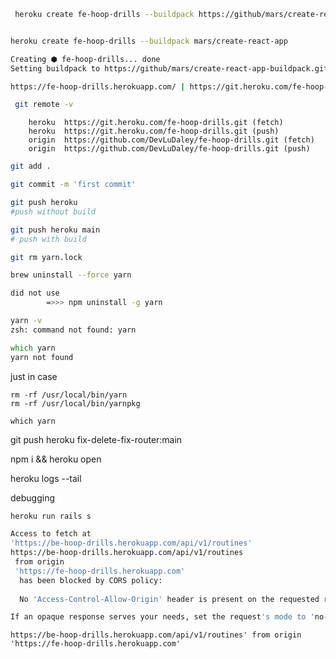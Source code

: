 
```ZSH
 heroku create fe-hoop-drills --buildpack https://github/mars/create-react-app-buildpack.git


heroku create fe-hoop-drills --buildpack mars/create-react-app

```

```zsh
Creating ⬢ fe-hoop-drills... done
Setting buildpack to https://github/mars/create-react-app-buildpack.git... done

https://fe-hoop-drills.herokuapp.com/ | https://git.heroku.com/fe-hoop-drills.git
```

```zsh
 git remote -v
```

        heroku  https://git.heroku.com/fe-hoop-drills.git (fetch)
        heroku  https://git.heroku.com/fe-hoop-drills.git (push)
        origin  https://github.com/DevLuDaley/fe-hoop-drills.git (fetch)
        origin  https://github.com/DevLuDaley/fe-hoop-drills.git (push)

```zsh
git add .

git commit -m 'first commit'

git push heroku
#push without build

git push heroku main
# push with build
```

```zsh
git rm yarn.lock
```

```zsh
brew uninstall --force yarn

did not use 
        =>>> npm uninstall -g yarn

yarn -v
zsh: command not found: yarn

which yarn
yarn not found
```

just in case
```
rm -rf /usr/local/bin/yarn
rm -rf /usr/local/bin/yarnpkg

which yarn
```

<!-- git remote add heroku git@heroku.com:hoop-drills-react.git -->


git push heroku fix-delete-fix-router:main

npm i && heroku open

heroku logs --tail


debugging
```zsh
heroku run rails s
```

```zsh
Access to fetch at 
'https://be-hoop-drills.herokuapp.com/api/v1/routines'
https://be-hoop-drills.herokuapp.com/api/v1/routines
 from origin 
 'https://fe-hoop-drills.herokuapp.com'
  has been blocked by CORS policy: 
  
  No 'Access-Control-Allow-Origin' header is present on the requested resource. 

If an opaque response serves your needs, set the request's mode to 'no-cors' to fetch the resource with CORS disabled.
```

```
https://be-hoop-drills.herokuapp.com/api/v1/routines' from origin 'https://fe-hoop-drills.herokuapp.com'
```